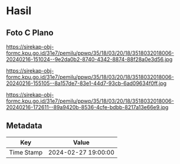 # Hasil

## Foto C Plano

https://sirekap-obj-formc.kpu.go.id/31e7/pemilu/ppwp/35/18/03/20/18/3518032018006-20240216-151024--9e2da0b2-8740-4342-8874-88f28a0e3d56.jpg

https://sirekap-obj-formc.kpu.go.id/31e7/pemilu/ppwp/35/18/03/20/18/3518032018006-20240216-155105--8a157de7-83e1-44d7-93cb-6ad09634f0ff.jpg

https://sirekap-obj-formc.kpu.go.id/31e7/pemilu/ppwp/35/18/03/20/18/3518032018006-20240216-172611--89a9420b-8536-4cfe-bdbb-8217a13e66e9.jpg


## Metadata

| Key        | Value               |
| ---------- | ------------------- |
| Time Stamp | 2024-02-27 19:00:00 |



